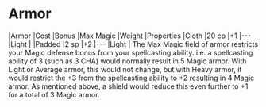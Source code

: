 # Armor
|Armor	|Cost	|Bonus	|Max Magic	|Weight	|Properties
|Cloth	|20 cp	|+1		|---		|Light	|
|Padded	|2 sp	|+2		|---		|Light	|
The Max Magic field of armor restricts your Magic defense bonus from your spellcasting ability. i.e. a spellcasting ability of 3 (such as 3 CHA) would normally result in 5 Magic armor. With Light or Average armor, this would not change, but with Heavy armor, it would restrict the +3 from the spellcasting ability to +2 resulting in 4 Magic armor. As mentioned above, a shield would reduce this even further to +1 for a total of 3 Magic armor.